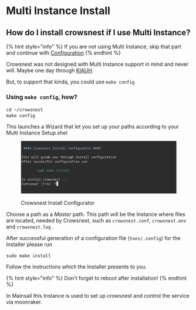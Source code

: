 # Multi Instance Install

## How do I install crowsnest if I use Multi Instance?

{% hint style="info" %}
If you are not using Multi Instance, skip that part and continue with [Configuration](broken-reference)
{% endhint %}

Crowsnest was not designed with Multi Instance support in mind and never will. Maybe one day through [KIAUH](https://github.com/th33xitus/KIAUH).

But, to support that kinda, you could use `make config`

### Using `make config`, how?&#x20;

```shell-session
cd ~/crowsnest
make config
```

This launches a Wizard that let you set up your paths according to your Multi Instance Setup.shel

<figure><img src="../../.gitbook/assets/asset-make-config (1).png" alt=""><figcaption><p>Crowsnest Install Configurator</p></figcaption></figure>

Choose a path as a _Master_ path. This path will be the Instance where files are located, needed by Crowsnest, such as `crowsnest.conf`, `crowsnest.env` and `crowsnest.log` .

After successful generation of a configuration file (`toos/.config`) for the Installer please run

```shell-session
sudo make install
```

Follow the instructions which the Installer presents to you.

{% hint style="info" %}
Don't forget to reboot after installation!
{% endhint %}

In Mainsail this Instance is used to set up crowsnest and control the service via moonraker.
